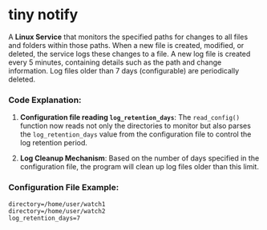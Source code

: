 # tiny notify

A **Linux Service** that monitors the specified paths for changes to all files and folders within those paths. When a new file is created, modified, or deleted, the service logs these changes to a file. A new log file is created every 5 minutes, containing details such as the path and change information. Log files older than 7 days (configurable) are periodically deleted.

### Code Explanation:

1. **Configuration file reading `log_retention_days`**: The `read_config()` function now reads not only the directories to monitor but also parses the `log_retention_days` value from the configuration file to control the log retention period.

2. **Log Cleanup Mechanism**: Based on the number of days specified in the configuration file, the program will clean up log files older than this limit.

### Configuration File Example:

```
directory=/home/user/watch1
directory=/home/user/watch2
log_retention_days=7
```